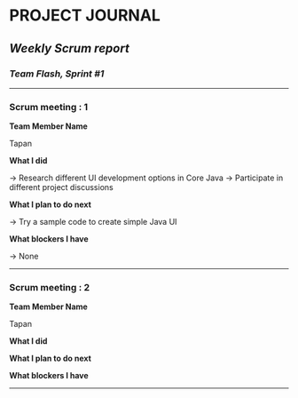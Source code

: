 # **PROJECT JOURNAL**

## *Weekly Scrum report* 

### __*Team Flash, Sprint #1*__

___
### Scrum meeting : 1

**Team Member Name**

Tapan

**What I did**

-> Research different UI development options in Core Java
-> Participate in different project discussions

**What I plan to do next**

-> Try a sample code to create simple Java UI

**What blockers I have**

-> None
____

### Scrum meeting : 2

**Team Member Name**

Tapan

**What I did**

**What I plan to do next**

**What blockers I have**

___
